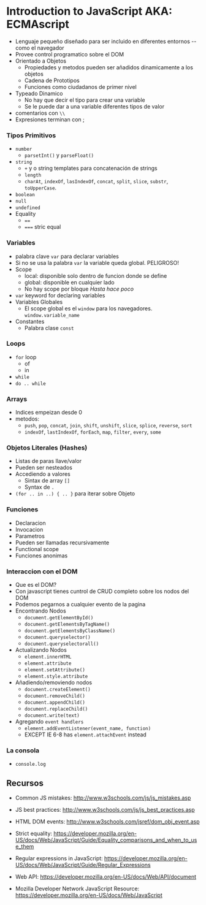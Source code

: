 # Introduction to JavaScript AKA: ECMAscript 

- Lenguaje pequeño diseñado para ser incluido en diferentes entornos -- como el navegador
- Provee control programatico sobre el DOM
- Orientado a Objetos
  - Propiedades y metodos pueden ser añadidos dinamicamente a los objetos
  - Cadena de Prototipos
  - Funciones como ciudadanos de primer nivel
- Typeado Dinamico
  - No hay que decir el tipo para crear una variable
  - Se le puede dar a una variable diferentes tipos de valor
- comentarios con `\\`
- Expresiones terminan con ;

### Tipos Primitivos

- `number`
  - `parsetInt()` y `parseFloat()`
- `string`
  - `+` y o string templates  para concatenación de strings
  - `length`
  - `charAt`, `indexOf`, `lasIndexOf`, `concat`, `split`, `slice`, `substr`, `toUpperCase`.
- `boolean`
- `null`
- `undefined`
- Equality
  - `==`
  - `===` stric equal

### Variables

- palabra clave `var` para declarar variables
- Si no se usa la palabra `var` la variable queda global. PELIGROSO!
- Scope
  - local: disponible solo dentro de funcion donde se define
  - global: disponible en cualquier lado
  - No hay scope por bloque *Hasta hace poco*
- `var` keyword for declaring variables
- Variables Globales
  - El scope global es el `window` para los navegadores. `window.variable_name`
- Constantes
  - Palabra clase `const`

### Loops

- `for` loop
  - of
  - in
- `while`
- `do .. while`

### Arrays

- Indices empeizan desde 0
- metodos:
  - `push`, `pop`, `concat`, `join`, `shift`, `unshift`, `slice`, `splice`, `reverse`, `sort`
  - `indexOf`, `lastIndexOf`, `forEach`, `map`, `filter`, `every`, `some`


### Objetos Literales (Hashes)

- Listas de paras llave/valor
- Pueden ser nesteados
- Accediendo a valores
  - Sintax de array `[]`
  - Syntax de `.`
- `(for .. in ..) { .. }` para iterar sobre Objeto

### Funciones

- Declaracion
- Invocacion
- Parametros
- Pueden ser llamadas recursivamente
- Functional scope
- Funciones anonimas


### Interaccion con el DOM

- Que es el DOM?
- Con javascript tienes cuntrol de CRUD completo sobre los nodos del DOM
- Podemos pegarnos a cualquier evento de la pagina
- Encontrando Nodos
    - `document.getElementById()`
    - `document.getElementsByTagName()`
    - `document.getElementsByClassName()`
    - `document.queryselector()`
    - `document.queryselectorall()`
- Actualizando Nodos
    - `element.innerHTML`
    - `element.attribute`
    - `element.setAttribute()`
    - `element.style.attribute`
- Añadiendo/removiendo nodos
    - `document.createElement()`
    - `document.removeChild()`
    - `document.appendChild()`
    - `document.replaceChild()`
    - `document.write(text)`
- Agregando `event handlers`
    - `element.addEventListener(event_name, function)`
    - EXCEPT IE 6-8 has `element.attachEvent` instead

### La consola

- `console.log`

## Recursos
- Common JS mistakes: http://www.w3schools.com/js/js_mistakes.asp
- JS best practices: http://www.w3schools.com/js/js_best_practices.asp
- HTML DOM events: http://www.w3schools.com/jsref/dom_obj_event.asp
- Strict equality: https://developer.mozilla.org/en-US/docs/Web/JavaScript/Guide/Equality_comparisons_and_when_to_use_them
- Regular expressions in JavaScript: https://developer.mozilla.org/en-US/docs/Web/JavaScript/Guide/Regular_Expressions
- Web API: https://developer.mozilla.org/en-US/docs/Web/API/document

- Mozilla Developer Network JavaScript Resource: https://developer.mozilla.org/en-US/docs/Web/JavaScript
